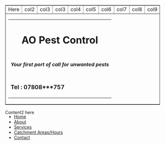<html>
<head>
	<link href="/css/bootstrap.min.css" rel="stylesheet">
	<script src="/js/jquery.min.js"></script>
	<script src="/js/bootstrap.min.js"></script>
<!--Google Maps-->
<script src="https://maps.google.com/maps/api/js"></script>
<style>
.titleDIV {
    width: 100%;
    height: 170px;
    background-color: #004d00;
	color: white;
}

.footerDIV {
    width: 100%;
    height: 40px;
    background-color: #004d00;
	color: white;
}
.body {
    width: 100%;
}

.container {
    position: relative;
    width: 100%;
    max-width: 400px;
}

.container img {
    width: 100%;
    height: auto;
}

.container .btn {
    position: absolute;
    top: 50%;
    left: 50%;
    transform: translate(-50%, -50%);
    -ms-transform: translate(-50%, -50%);
    background-color: #555;
    color: white;
    font-size: 16px;
    padding: 12px 24px;
    border: none;
    cursor: pointer;
    border-radius: 5px;
    text-align: center;
}

.container .btn:hover {
    background-color: black;
}
.navbar-nav.navbar-center {
    position: absolute;
    left: 30%;
    transform: translatex(-30%);
}
</style>

</head>
<body>
<table width="100%" border="1">
	<tr><td>Here</td><td>col2</td><td>col3</td>
	<td>col3</td>
	<td>col4</td>
	<td>col5</td>
	<td>col6</td>
	<td>col7</td>
	<td>col8</td>
	<td>col9</td>
	<td>col10</td>
	<td>col11</td></tr>
<tr><td colspan="12">
	<div id="titleDIV">
		<table width="100%" align="center">
		<tr>
			<td align="center" colspan="12">
				<h1>AO Pest Control</H1>
			</td>
		</tr>
		<tr>
			<td align="center">	
				<h4><i>Your first port of call for unwanted pests</i></h4>
			</td>
		</tr>
		<tr>
			<td align="left">
				<h3>Tel : 07808***757</h3>
			</td>
		</tr>
	</table>
	</div>	
</td></tr><table>
<nav class="navbar navbar-default">
  <div class="container-fluid">
    <ul class="nav navbar-nav navbar-center">
      <li><a href="readme2">Home</a></li>
      <li><a href="About">About</a></li>
      <li><a href="services">Services</a></li>
      <li class="active"><a href="catchment">Catchment Areas/Hours</a></li>
      <li><a href="ContactUs">Contact</a></li>
    </ul>
  </div>
</nav>

Content2 here

</body>
</html>
